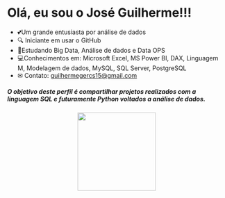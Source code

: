 # Olá, eu sou o José Guilherme!!!

- 💕Um grande entusiasta por análise de dados
- 🔍 Iniciante em usar o GitHub
- 🚀Estudando Big Data, Análise de dados e Data OPS
- 💻Conhecimentos em: Microsoft Excel, MS Power BI, DAX, Linguagem M, Modelagem de dados, MySQL, SQL Server, PostgreSQL
- ✉ Contato: guilhermegercs15@gmail.com


##### O objetivo deste perfil é compartilhar projetos realizados com a linguagem SQL e futuramente Python voltados a análise de dados.



<div align="center">
  <a href="https://github.com/jguilhermeex">
  <img height="180em" src="https://github-readme-stats.vercel.app/api?username=jguilhermeex&show_icons=true&theme=gradient&include_all_commits=true&count_private=true"/>




